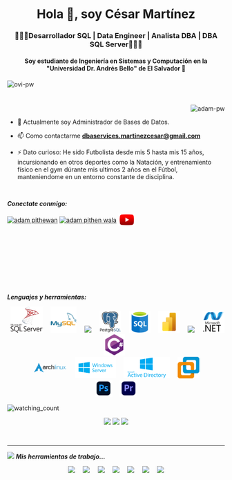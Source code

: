 <h1 align="center">Hola 👋, soy César Martínez</h1>
<h3 align="center">🧑🏻‍💻Desarrollador SQL | Data Engineer | Analista DBA | DBA SQL Server🧑🏻‍💻</h3>
<h4 align="center">Soy estudiante de Ingeniería en Sistemas y Computación en la "Universidad Dr. Andrés Bello" de El Salvador 🌟</h4>


<img align="center" src="https://github.com/CesarM4rtinez/CesarM4rtinez/blob/main/Banner%20Portada.png?raw=true" alt="ovi-pw" />

<br>

#
 
<p><img align="right" src="https://github.com/Adam-pw/Adam-pw/blob/main/animation_500_kxa883sd.gif" alt="adam-pw" /></p>

<br>


- 🌱 Actualmente soy Administrador de Bases de Datos.

- 📫 Como contactarme **dbaservices.martinezcesar@gmail.com**

- ⚡ Dato curioso: He sido Futbolista desde mis 5 hasta mis 15 años, incursionando en otros deportes como la Natación, y entrenamiento físico en el gym dúrante mis ultimos 2 años en el Fútbol, manteniendome en un entorno constante de disciplina.


<br>

***Conectate conmigo:***
<p align="left">
  <!-- LinkedIn -->
  <a href="https://www.linkedin.com/in/césar-martínez-b8a53326a/" target="blank"><img align="center"
      src="https://raw.githubusercontent.com/rahuldkjain/github-profile-readme-generator/master/src/images/icons/Social/linked-in-alt.svg"
      alt="adam pithewan" height="30" width="40" /></a>
  <!-- Facebook -->
  <a href="https://www.facebook.com/profile.php?id=61553790389737" target="blank"><img align="center"
      src="https://raw.githubusercontent.com/rahuldkjain/github-profile-readme-generator/master/src/images/icons/Social/facebook.svg"
      alt="adam pithen wala" height="30" width="40" /></a>
  <!-- Youtube -->
  <a href="https://youtube.com/@CesarMartinezDBAServices?si=tK6Y8D253r6BCliA" target="blank"> <img align="center"
     src="https://github.com/CesarM4rtinez/CesarM4rtinez/blob/main/yt%20icon.png?raw=true"
     alt="cesarm4rtinez" height="30" width="40" /></a>  
</p>

<br>
<br>
<br>
<br>
<br>
<br>

#

***Lenguajes y herramientas:***

<p align="center"> 
<!-- SQL Server -->
   <code> <img src="https://github.com/CesarM4rtinez/CesarM4rtinez/blob/main/SQL%20Server.png?raw=true" height="60"/> </code>
<!-- MySQL -->
   <code> <img src="https://raw.githubusercontent.com/devicons/devicon/master/icons/mysql/mysql-original-wordmark.svg" height="60"/> </code>
 <!-- Oracle -->
   <code> <img src="https://fbk.it/images/Oracle.png" height="50"/> </code>
<!-- PostgreSQL -->
   <code> <img src="https://github.com/CesarM4rtinez/CesarM4rtinez/blob/main/PostgreSQL.png?raw=true" height="50"/> </code> 
<!-- Azure SQL -->
   <code> <img src="https://github.com/CesarM4rtinez/CesarM4rtinez/blob/main/SQL Server Icon - Azure.png?raw=true" height="50"/> </code>
<!-- PowerBI -->
   <code> <img src="https://github.com/CesarM4rtinez/CesarM4rtinez/blob/main/PowerBI.png?raw=true" height="50"/> </code>
<!-- Cloud Computing -->
   <code> <img src="https://th.bing.com/th/id/R.07ca2f32240ddfc91b7aefb8c8ad3e54?rik=hcfKbUIaseHoAw&pid=ImgRaw&r=0" height="50"/> </code>
<!-- .NET -->
   <code> <img src="https://github.com/CesarM4rtinez/CesarM4rtinez/blob/main/NET.png?raw=true" height="50"/> </code>
<!-- C# -->
   <code> <img src="https://raw.githubusercontent.com/devicons/devicon/master/icons/csharp/csharp-original.svg" height="50"/> </code> 
      
<br>
<!-- Arch Linux -->
   <code> <img src="https://github.com/CesarM4rtinez/CesarM4rtinez/blob/main/Arch Linux.png?raw=true" height="50"/> </code>
<!-- Windows Server -->
   <code> <img src="https://github.com/CesarM4rtinez/CesarM4rtinez/blob/main/Windows Server.png?raw=true" height="50"/> </code>
<!-- Azure Active Directory -->
   <code> <img src="https://github.com/CesarM4rtinez/CesarM4rtinez/blob/main/Active Directory.png?raw=true" height="50"/> </code>
<!-- VMware -->
   <code> <img src="https://github.com/CesarM4rtinez/CesarM4rtinez/blob/main/VMware.png?raw=true" height="50"/> </code>
   
<br>
<!-- Photoshop -->
   <code> <img src="https://github.com/CesarM4rtinez/CesarM4rtinez/blob/main/Photoshop.png?raw=true" height="40"/> </code>
<!-- Premiere -->
   <code> <img src="https://github.com/CesarM4rtinez/CesarM4rtinez/blob/main/Premiere.png?raw=true" height="40"/> </code>


<!-- Etiqueta de vistas en el Perfil -->
<p align="left"> 
  <img src="https://komarev.com/ghpvc/?username=CesarM4rtinez&label=Vistas%20del%20Perfil&color=0e75b6&style=flat" alt="watching_count" />
</p>


<!-- Etiquetas de datos en el Perfil -->
<p align="center">
<img src="https://img.shields.io/badge/Edad-20-purple" />
  <img src="https://img.shields.io/badge/Enfoque-Data Engineering-purple" />
  <img src="https://img.shields.io/badge/Idiomas-English%20%26%20Spanish-purple" />
</p>

<br>

---

<img src="https://media.giphy.com/media/iY8CRBdQXODJSCERIr/giphy.gif" width="30px">&nbsp;***Mis herramientas de trabajo...***

<p align="center">
  <code> <img height="50" src="https://www.vectorlogo.zone/logos/java/java-ar21.svg"> </code>
  <code> <img height="50" src="https://www.vectorlogo.zone/logos/dotnet/dotnet-ar21.svg"> </code>
  <code> <img height="50" src="https://www.vectorlogo.zone/logos/mysql/mysql-ar21.svg"> </code>
  <code> <img height="50" src="https://clipart.info/images/ccovers/1499955337microsoft-sql-server-logo-png.png"> </code>
  <code> <img height="50" src="https://logos-world.net/wp-content/uploads/2020/09/Oracle-Symbol.png"> </code>
  <code> <img height="50" src="https://shiftacademy.id/wp-content/uploads/2021/02/Scrum-Logo.png"> </code>
  <code> <img height="50" src="https://th.bing.com/th/id/R.16768d04c3ad32788862171223903717?rik=CTDDKirgo4yZ7w&pid=ImgRaw&r=0"> </code>
</p>

  <!--
  <code> <img height="50" src="https://1.bp.blogspot.com/-onFNEDSrEmU/YFE2XVY6AJI/AAAAAAAAGN0/GC92ERDkccIPjDI15dMI7tjVSpGOY4vlQCLcBGAsYHQ/s0/MongoDB-Logo.png"> </code>
  <code> <img height="50" src="https://th.bing.com/th/id/R.f393ae83f6b28d559e76ef68a3eca96e?rik=U3wcJaYSWdbNHQ&pid=ImgRaw&r=0"> </code>
  <code> <img height="50" src="https://upload.wikimedia.org/wikipedia/commons/thumb/e/ed/Pandas_logo.svg/768px-Pandas_logo.svg.png"> </code>
  <code> <img height="50" src="https://www.vectorlogo.zone/logos/numpy/numpy-ar21.svg"> </code>
  <code> <img height="50" src="https://cdn4.iconfinder.com/data/icons/logos-and-brands/512/267_Python_logo-512.png"> </code> 
  -->
